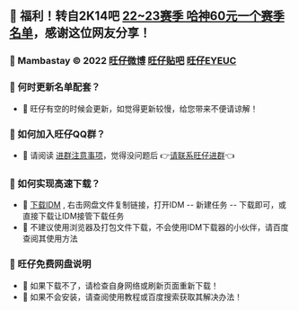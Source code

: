 ##  🎉 福利！转自2K14吧 [22~23赛季 哈神60元一个赛季名单](https://tieba.baidu.com/p/8016115050)，感谢这位网友分享！

###  🏀 Mambastay © 2022 [旺仔微博](https://weibo.com/u/7523590830) [旺仔贴吧](https://tieba.baidu.com/f?fr=home&kw=2k14) [旺仔EYEUC](https://bbs.eyeuc.com/down/user/旺仔) 

### 🏀 何时更新名单配套？
- 🎈 旺仔有空的时候会更新，如觉得更新较慢，给您带来不便请谅解！

### 🏀 如何加入旺仔QQ群？
- 🎈 请阅读 [进群注意事项](https://aliyundrive.com/s/Q2ipq2RNBhH)，觉得没问题后 👉[请联系旺仔进群](http://wpa.qq.com/msgrd?v=3&uin=3262517128&site=qq&menu=yes)👈

### 🏀 如何实现高速下载？
- 🎈 [下载IDM](https://aliyundrive.com/s/6UFKShKmQy5) , 右击网盘文件复制链接，打开IDM -- 新建任务 -- 下载即可，或直接下载让IDM接管下载任务
- 🎈  不建议使用浏览器及打包文件下载，不会使用IDM下载器的小伙伴，请百度查阅其使用方法

### 🏀 旺仔免费网盘说明
- 🎈 如果下载不了，请检查自身网络或刷新页面重新下载！
- 🎈 如果不会安装，请查阅使用教程或百度搜索获取其解决办法！
